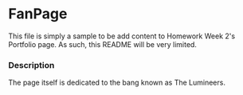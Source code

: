 # FanPage

This file is simply a sample to be add content to Homework Week 2's Portfolio page. As such, this README will be very limited.

### Description

The page itself is dedicated to the bang known as The Lumineers.